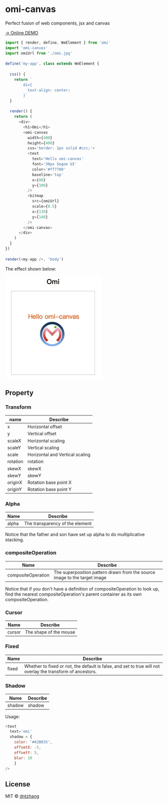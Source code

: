 # omi-canvas

Perfect fusion of web components, jsx and canvas

[→ Online DEMO](https://tencent.github.io/omi/packages/omi-canvas/examples/simple/)

```js
import { render, define, WeElement } from 'omi'
import 'omi-canvas'
import omiUrl from './omi.jpg'

define('my-app', class extends WeElement {

  css() {
    return `
        div{
          text-align: center;
        }`
  }

  render() {
    return (
      <div>
        <h1>Omi</h1>
        <omi-canvas 
          width={400} 
          height={400} 
          css='border: 1px solid #ccc;'>
          <text
            text='Hello omi-canvas'
            font='30px Segoe UI'
            color='#ff7700'
            baseline='top'
            x={80}
            y={100}
          />
          <bitmap
            src={omiUrl}
            scale={0.5}
            x={130}
            y={140}
          />
        </omi-canvas>
      </div>
    )
  }
})

render(<my-app />, 'body')
```

The effect shown below:

![](./assets/omi-canvas.jpg)

## Property

### Transform

|name      |Describe   |
|---|---|
| x | Horizontal offset |
| y | Vertical offset |
| scaleX | Horizontal scaling |
| scaleY | Vertical scaling |
| scale | Horizontal and Vertical scaling |
| rotation | rotation |
| skewX | skewX |
| skewY | skewY |
| originX |Rotation base point X |
| originY | Rotation base point Y |

### Alpha

|Name      |Describe   |
|---|---|
| alpha | The transparency of the element |

Notice that the father and son have set up alpha to do multiplicative stacking.

### compositeOperation 

|Name      |Describe   |
|---|---|
| compositeOperation | The superposition pattern drawn from the source image to the target image |

Notice that if you don't have a definition of compositeOperation to look up, find the nearest compositeOperation's parent container as its own compositeOperation.

### Cursor

|Name      |Describe   |
|---|---|
| cursor | The shape of the mouse |

### Fixed

|Name      |Describe   |
|---|---|
| fixed | Whether to fixed or not, the default is false, and set to true will not overlay the transform of ancestors. |

### Shadow

|Name      |Describe   |
|---|---|
| shadow | shadow|

Usage:

```js
<text
  text='omi'
  shadow = {
    color: '#42B035',
    offsetX: -5,
    offsetY: 5,
    blur: 10
    } 
/>
```



## License

MIT © [dntzhang](https://github.com/dntzhang/)
